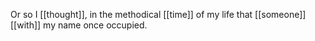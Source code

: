 Or so I [[thought]], in the methodical [[time]] of my life that [[someone]] [[with]] my name once occupied.